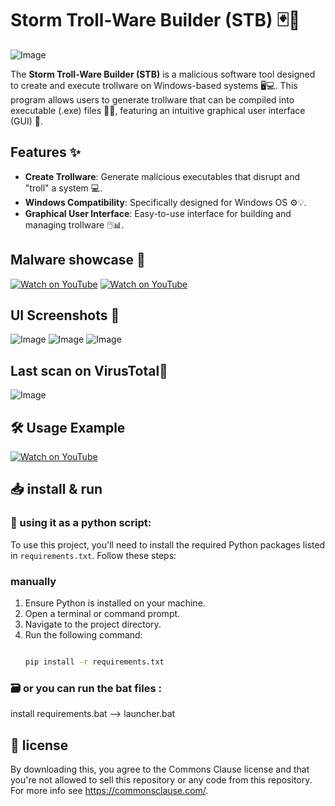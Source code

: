 
# Storm Troll-Ware Builder (STB) 🃏🚨


![Image](https://github.com/user-attachments/assets/62b2b34e-2a02-4de2-978e-615677b9ee3d)

The **Storm Troll-Ware Builder (STB)** is a malicious software tool designed to create and execute trollware on Windows-based systems 🖥️💻. This program allows users to generate trollware that can be compiled into executable (.exe) files 🔨💥, featuring an intuitive graphical user interface (GUI) 🎨.

## Features ✨
- **Create Trollware**: Generate malicious executables that disrupt and "troll" a system 💻.
- **Windows Compatibility**: Specifically designed for Windows OS ⚙️💡.
- **Graphical User Interface**: Easy-to-use interface for building and managing trollware 🖱️📊.

## Malware showcase 🚩
[![Watch on YouTube](https://github.com/user-attachments/assets/5219f1d9-61de-4103-ac31-a02898fa51bf)](https://youtu.be/vM56MmgWMOE)
[![Watch on YouTube](https://github.com/user-attachments/assets/5219f1d9-61de-4103-ac31-a02898fa51bf)](https://youtu.be/EQNh72lMQTA)


## UI Screenshots 📸
![Image](https://github.com/user-attachments/assets/a48baf58-7ce2-4cdf-8ae6-24b66de40e85)
![Image](https://github.com/user-attachments/assets/03fe5e0a-bacd-4837-945f-9220300e3360)
![Image](https://github.com/user-attachments/assets/e0d8bebb-0c2e-434c-b658-4463d582fc3a)

## Last scan on VirusTotal🦠
![Image](https://github.com/user-attachments/assets/d0bc9457-f023-42f2-a122-44c4f315b98a)

## 🛠️ Usage Example
[![Watch on YouTube](https://github.com/user-attachments/assets/62b2b34e-2a02-4de2-978e-615677b9ee3d)](https://youtu.be/NlJVZS8tU6I)


## 📥 install & run
### 🐍 using it as a python script: 
To use this project, you'll need to install the required Python packages listed in `requirements.txt`. Follow these steps:

### manually
1. Ensure Python is installed on your machine.
2. Open a terminal or command prompt.
3. Navigate to the project directory.
4. Run the following command:
   ```bash
   
   pip install -r requirements.txt
   
   ```
### 🗃️ or you can run the bat files :  
install requirements.bat --> launcher.bat

## 💼 license

By downloading this, you agree to the Commons Clause license and that you're not allowed to sell this repository or any code from this repository. For more info see https://commonsclause.com/.
